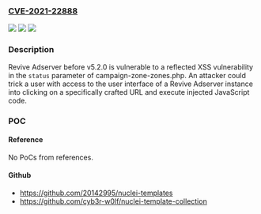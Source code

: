 ### [CVE-2021-22888](https://cve.mitre.org/cgi-bin/cvename.cgi?name=CVE-2021-22888)
![](https://img.shields.io/static/v1?label=Product&message=https%3A%2F%2Fgithub.com%2Frevive-adserver%2Frevive-adserver&color=blue)
![](https://img.shields.io/static/v1?label=Version&message=n%2Fa&color=blue)
![](https://img.shields.io/static/v1?label=Vulnerability&message=Cross-site%20Scripting%20(XSS)%20-%20Reflected%20(CWE-79)&color=brighgreen)

### Description

Revive Adserver before v5.2.0 is vulnerable to a reflected XSS vulnerability in the `status` parameter of campaign-zone-zones.php. An attacker could trick a user with access to the user interface of a Revive Adserver instance into clicking on a specifically crafted URL and execute injected JavaScript code.

### POC

#### Reference
No PoCs from references.

#### Github
- https://github.com/20142995/nuclei-templates
- https://github.com/cyb3r-w0lf/nuclei-template-collection

